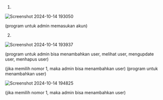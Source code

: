 1.
![Screenshot 2024-10-14 193050](https://github.com/user-attachments/assets/5b66f9d7-c67f-4f16-a95e-d039040622bb)

(program untuk admin memasukan akun)

2.
![Screenshot 2024-10-14 193937](https://github.com/user-attachments/assets/c8ff0747-e2f6-418c-8307-e7b5435f16ff)

(program untuk admin bisa menambahkan user, melihat user, mengupdate user, menhapus user)


(jika memilih nomor 1, maka admin bisa menambahkan user)
(program untuk menambahkan user)

![Screenshot 2024-10-14 194825](https://github.com/user-attachments/assets/481cbe03-e649-454b-9ecf-9045c835c0ef)

(jika memilih nomor 1, maka admin bisa menambahkan user)


